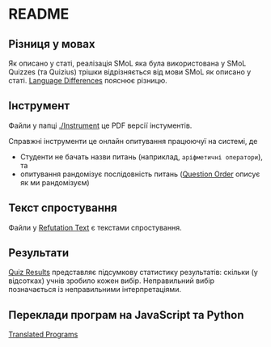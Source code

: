# README

## Різниця у мовах

Як описано у статі, реалізація SMoL яка була використована у SMoL Quizzes (та Quizius) трішки відрізняється від мови SMoL як описано у статі. [Language Differences](Language%20Differences.html) пояснює різницю.


## Інструмент

Файли у папці <a href="./Instrument/">./Instrument</a> це PDF версії інстументів.

Справжні інструменти це онлайн опитування працюючуї на системі, де
- Студенти не бачать назви питань (наприклад, `аріфметичні оператори`), та
- опитування рандомізує послідовність питань ([Question Order](./Instrument/Question%20Order) описує як ми рандомізуєм)


## Текст спростування

Файли у [Refutation Text](./Refutation%20Text) є текстами спростування.

## Результати

[Quiz Results](./Quiz%20Results) представляє підсумкову статистику результатів: скільки (у відсотках) учнів зробило кожен вибір. Неправильний вибір позначається із неправильними інтерпретаціями.

## Переклади програм на JavaScript та Python

[Translated Programs](./Translated_Programs)
